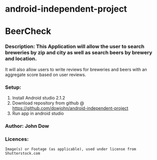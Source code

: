 # android-independent-project

# BeerCheck

### Description: This Application will allow the user to search breweries by zip and city as well as search beers by brewery and location.
It will also allow users to write reviews for breweries and beers with an aggregate score based on user reviews.

### Setup: 
  1. Install Android studio 2.1.2
  2. Download repository from github @ https://github.com/dowjohn/android-independent-project
  3. Run app in android studio
  
### Author: John Dow

### Licences:
    Image(s) or Footage (as applicable), used under license from Shutterstock.com